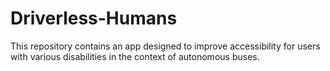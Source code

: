 # Driverless-Humans
This repository contains an app designed to improve accessibility for users with various disabilities in the context of autonomous buses.

